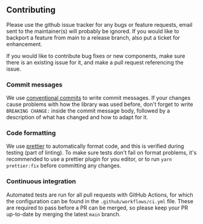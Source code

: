 ## Contributing

Please use the github issue tracker for any bugs or feature requests,
email sent to the maintainer(s) will probably be ignored.
If you would like to backport a feature from main to a release
branch, also put a ticket for enhancement.

If you would like to contribute bug fixes or new components,
make sure there is an existing issue for it, and make a pull
request referencing the issue.

### Commit messages

We use [conventional commits](https://www.conventionalcommits.org) to write commit messages.
If your changes cause problems with how the library was used before,
don't forget to write `BREAKING CHANGE:` inside the commit message body,
followed by a description of what has changed and how to adapt for it.

### Code formatting

We use [prettier](https://prettier.io/) to automatically format code, and this is verified
during testing (part of linting).
To make sure tests don't fail on format problems, it's recommended to use a prettier plugin
for you editor, or to run `yarn prettier:fix` before committing any changes.

### Continuous integration

Automated tests are run for all pull requests with GitHub Actions, for which
the configuration can be found in the `.github/workflows/ci.yml` file. These
are required to pass before a PR can be merged, so please keep your PR
up-to-date by merging the latest `main` branch.
